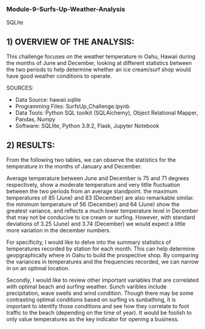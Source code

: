 ### Module-9-Surfs-Up-Weather-Analysis
SQLite

## 1) OVERVIEW OF THE ANALYSIS: 

This challenge focuses on the weather temperature in Oahu, Hawaii during the months of June and December, looking at different statistics between the two periods to help determine whether an ice cream/surf shop would have good weather conditions to operate.

SOURCES:

* Data Source: hawaii.sqlite 
* Programming Files: SurfsUp_Challenge.ipynb
* Data Tools: Python SQL toolkit (SQLAlchemy), Object Relational Mapper, Pandas, Numpy
* Software: SQLlite, Python 3.9.2, Flask, Jupyter Notebook

## 2) RESULTS:

From the following two tables, we can observe the statistics for the temperature in the months of January and December.










Average temperature between June and December is 75 and 71 degrees respectively, show a moderate temperature and very little fluctuation between the two periods from an average standpoint.
the maximum temperatures of 85 (June) and 83 (December) are also remarkable similar.
the minimum temperature of 56 (December) and 64 (June) show the greatest variance, and reflects a much lower temperature level in December that may not be conducive to ice cream or surfing. However, with standard deviations of 3.25 (June) and 3.74 (December) we would expect a little more variation in the december numbers.

For specificity, I would like to delve into the summary statistics of temperatures recorded by station for each month. This can help determine geopgraphically where in Oahu to build the prospective shop. By comparing the variances in temperatures and the frequencies recorded, we can narrow in on an optimal location.

Secondly, I would like to review other important variables that are correlated with optimal beach and surfing weather. Sunch varibles include precipitation, wave swells and wind condition. Though there may be some contrasting optimal conditions based on surfing vs sunbathing, it is important to identify those conditions and see how they correlate to foot traffic to the beach (depending on the time of year). It would be foolish to only value temperatures as the key indicator for opening a business.
